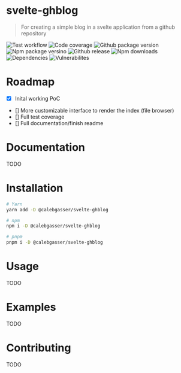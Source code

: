 # svelte-ghblog

> For creating a simple blog in a svelte application from a github repository

![Test workflow](https://img.shields.io/github/workflow/status/calebgasser/svelte-ghblog/Node%20CI?style=for-the-badge)
![Code coverage](https://img.shields.io/codecov/c/github/calebgasser/svelte-ghblog?style=for-the-badge)
![Github package version](https://img.shields.io/github/package-json/v/calebgasser/svelte-ghblog?label=Github%20Package%20Version&style=for-the-badge)
![Npm package versino](https://img.shields.io/npm/v/@calebgasser/svelte-ghblog?label=npm%20package%20version&style=for-the-badge)
![Github release](https://img.shields.io/github/v/release/calebgasser/svelte-ghblog?style=for-the-badge)
![Npm downloads](https://img.shields.io/npm/dm/svelte-ghblog?style=for-the-badge)
![Dependencies](https://img.shields.io/librariesio/release/npm/svelte-ghblog?style=for-the-badge)
![Vulnerabilites](https://img.shields.io/snyk/vulnerabilities/npm/@calebgasser/svelte-ghblog?style=for-the-badge)

# Roadmap

- [X] Inital working PoC
- [] More customizable interface to render the index (file browser)
- [] Full test coverage 
- [] Full documentation/finish readme

# Documentation

TODO

# Installation

```bash
# Yarn
yarn add -D @calebgasser/svelte-ghblog

# npm
npm i -D @calebgasser/svelte-ghblog

# pnpm
pnpm i -D @calebgasser/svelte-ghblog
```

# Usage

TODO

# Examples

TODO

# Contributing

TODO

